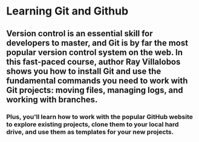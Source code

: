 # Learning Git and Github

## Version control is an essential skill for developers to master, and Git is by far the most popular version control system on the web. In this fast-paced course, author Ray Villalobos shows you how to install Git and use the fundamental commands you need to work with Git projects: moving files, managing logs, and working with branches.

### Plus, you'll learn how to work with the popular GitHub website to explore existing projects, clone them to your local hard drive, and use them as templates for your new projects.
